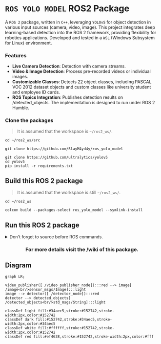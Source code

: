 # `ROS YOLO MODEL` ROS2 Package
A ```ROS 2``` package, written in ```C++```, leveraging ```YOLOv5``` for object detection in various input sources (camera, video, image). This project integrates deep learning-based detection into the ROS 2 framework, providing flexibility for robotics applications. Developed and tested in a ```WSL``` (Windows Subsystem for Linux) environment.

### Features
* **Live Camera Detection**: Detection with camera streams.
* **Video & Image Detection**: Process pre-recorded videos or individual images.
* **Customizable Classes**: Detects 22 object classes, including PASCAL VOC 2012 dataset objects and custom classes like university student and employee ID cards.
* **ROS Topics Integration**: Publishes detection results on /detected_objects.
The implementation is designed to run under ROS 2 Humble.
### Clone the packages
>It is assumed that the workspace is `~/ros2_ws/`.
``` 
cd ~/ros2_ws/src
```
```
git clone https://github.com/SlayM4yd4y/ros_yolo_model
```
```
git clone https://github.com/ultralytics/yolov5  
cd yolov5
pip install -r requirements.txt  
```
## Build this ROS 2 package
>It is assumed that the workspace is still `~/ros2_ws/`.
```
cd ~/ros2_ws
```
```
colcon build --packages-select ros_yolo_model --symlink-install
```
## Run this ROS 2 package
<details>
<summary> Don't forget to source before ROS commands.</summary>
source ~/ros2_ws/install/setup.bash
</details>
<div align="center"><h3>For more details visit the /wiki of this package.</h3></div>

## Diagram
``` mermaid
graph LR;

video_publisher([ /video_publisher_node]):::red --> image[ /image<br/>sensor_msgs/Image]:::light
image --> detector([ /detector_node]):::red
detector --> detected_objects[ /detected_objects<br/>std_msgs/String]:::light

classDef light fill:#34aec5,stroke:#152742,stroke-width:2px,color:#152742  
classDef dark fill:#152742,stroke:#34aec5,stroke-width:2px,color:#34aec5
classDef white fill:#ffffff,stroke:#152742,stroke-width:2px,color:#152742
classDef red fill:#ef4638,stroke:#152742,stroke-width:2px,color:#fff
```

